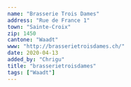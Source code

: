 ```yaml
---
name: "Brasserie Trois Dames"
address: "Rue de France 1"
town: "Sainte-Croix"
zip: 1450
cantone: "Waadt"
www: "http://brasserietroisdames.ch/"
date: 2020-04-13
added_by: "Chrigu"
title: "brasserietroisdames"
tags: ["Waadt"]
---
```

